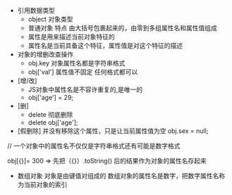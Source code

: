 - 引用数据类型
    - object 对象类型
    - 普通对象 特点 由大括号包裹起来的，由零到多组属性名和属性值组成
    - 属性是用来描述当前对象特征的
    - 属性名是当前具备这个特征，属性值是对这个特征的描述
- 对象的增删改查操作
    - obj.key 对象属性名都是字符串格式
    - obj['val'] 属性值不固定 任何格式都可以
- [增/改]
    - JS对象中属性名是不容许重复的,是唯一的
    - obj['age'] = 29;
-  [删]
    - delete 彻底删除
    - delete obj['age'];
-  [假删除] 并没有移除这个属性，只是让当前属性值为空
    obj.sex = null;

// 一个对象中的属性名不仅仅是字符串格式还有可能是数字格式

obj[{}]= 300  => 先把（{}）.toString() 后的结果作为对象的属性名存起来

- 数组对象
  对象是由键值对组成的
  数组对象的属性名是数字，把数字属性名称为当前对象的索引


